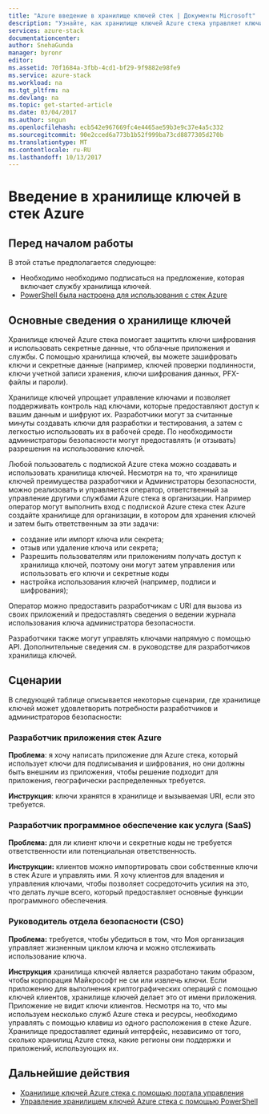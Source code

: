 ```yaml
---
title: "Azure введение в хранилище ключей стек | Документы Microsoft"
description: "Узнайте, как хранилище ключей Azure стека управляет ключи и секретные коды"
services: azure-stack
documentationcenter: 
author: SnehaGunda
manager: byronr
editor: 
ms.assetid: 70f1684a-3fbb-4cd1-bf29-9f9882e98fe9
ms.service: azure-stack
ms.workload: na
ms.tgt_pltfrm: na
ms.devlang: na
ms.topic: get-started-article
ms.date: 03/04/2017
ms.author: sngun
ms.openlocfilehash: ecb542e967669fc4e4465ae59b3e9c37e4a5c332
ms.sourcegitcommit: 90e2cced6a773b1b52f999ba73cd8877305d270b
ms.translationtype: MT
ms.contentlocale: ru-RU
ms.lasthandoff: 10/13/2017
---
```

# <a name="introduction-to-key-vault-in-azure-stack"></a>Введение в хранилище ключей в стек Azure

## <a name="before-you-start"></a>Перед началом работы
В этой статье предполагается следующее:

* Необходимо необходимо подписаться на предложение, которая включает службу хранилища ключей.  
* [PowerShell была настроена для использования с стек Azure](azure-stack-powershell-configure-user.md) 
 
## <a name="key-vault-basics"></a>Основные сведения о хранилище ключей
Хранилище ключей Azure стека помогает защитить ключи шифрования и использовать секретные данные, что облачные приложения и службы. С помощью хранилища ключей, вы можете зашифровать ключи и секретные данные (например, ключей проверки подлинности, ключи учетной записи хранения, ключи шифрования данных, PFX-файлы и пароли).

Хранилище ключей упрощает управление ключами и позволяет поддерживать контроль над ключами, которые предоставляют доступ к вашим данным и шифруют их. Разработчики могут за считанные минуты создавать ключи для разработки и тестирования, а затем с легкостью использовать их в рабочей среде. По необходимости администраторы безопасности могут предоставлять (и отзывать) разрешения на использование ключей.

Любой пользователь с подпиской Azure стека можно создавать и использовать хранилища ключей. Несмотря на то, что хранилище ключей преимущества разработчики и Администраторы безопасности, можно реализовать и управляется оператор, ответственный за управление другими службами Azure стека в организации. Например оператор могут выполнить вход с подпиской Azure стека стек Azure создайте хранилище для организации, в котором для хранения ключей и затем быть ответственным за эти задачи:

* создание или импорт ключа или секрета;
* отзыв или удаление ключа или секрета;
* Разрешить пользователям или приложениям получать доступ к хранилища ключей, поэтому они могут затем управления или использовать его ключи и секретные коды
* настройка использования ключей (например, подписи и шифрования);

Оператор можно предоставить разработчикам с URI для вызова из своих приложений и предоставлять сведения о ведении журнала использования ключа администратора безопасности.

Разработчики также могут управлять ключами напрямую с помощью API. Дополнительные сведения см. в руководстве для разработчиков хранилища ключей.

## <a name="scenarios"></a>Сценарии
В следующей таблице описывается некоторые сценарии, где хранилище ключей может удовлетворить потребности разработчиков и администраторов безопасности:

### <a name="developer-for-an-azure-stack-application"></a>Разработчик приложения стек Azure
**Проблема**: я хочу написать приложение для Azure стека, который использует ключи для подписывания и шифрования, но они должны быть внешним из приложения, чтобы решение подходит для приложения, географически распределенных требуется.

**Инструкция**: ключи хранятся в хранилище и вызываемая URI, если это требуется.

### <a name="developer-for-software-as-a-service-saas"></a>Разработчик программное обеспечение как услуга (SaaS)
**Проблема:** для ли клиент ключи и секретные коды не требуется ответственности или потенциальная ответственность.

**Инструкции:** клиентов можно импортировать свои собственные ключи в стек Azure и управлять ими. Я хочу клиентов для владения и управления ключами, чтобы позволяет сосредоточить усилия на это, что делать лучше всего, который предоставляет основные функции программного обеспечения.

### <a name="chief-security-officer-cso"></a>Руководитель отдела безопасности (CSO)
**Проблема:** требуется, чтобы убедиться в том, что Моя организация управляет жизненным циклом ключа и можно отслеживать использование ключа.

**Инструкция** хранилища ключей является разработано таким образом, чтобы корпорация Майкрософт не см или извлечь ключи.  Если приложению для выполнения криптографических операций с помощью ключей клиентов, хранилище ключей делает это от имени приложения. Приложение не видит ключи клиентов.  Несмотря на то, что мы используем несколько служб Azure стека и ресурсы, необходимо управлять с помощью клавиш из одного расположения в стеке Azure. Хранилище предоставляет единый интерфейс, независимо от того, сколько хранилищ Azure стека, какие регионы они поддержки и приложений, использующих их.

## <a name="next-steps"></a>Дальнейшие действия

* [Хранилище ключей Azure стека с помощью портала управления](azure-stack-kv-manage-portal.md)  
* [Управление хранилищем ключей Azure стека с помощью PowerShell](azure-stack-kv-manage-powershell.md)
